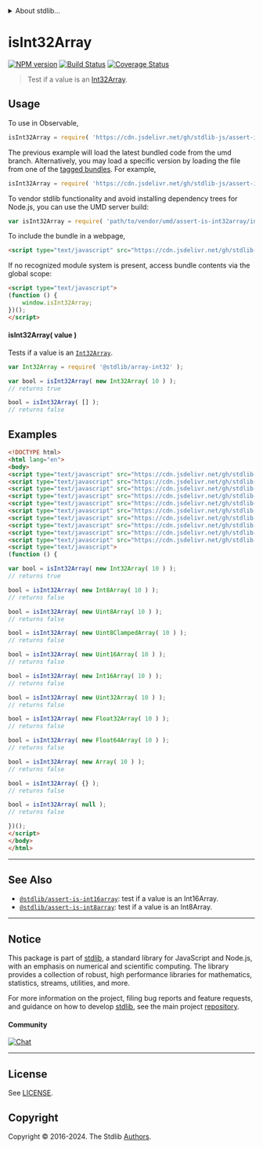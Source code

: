 <!--

@license Apache-2.0

Copyright (c) 2018 The Stdlib Authors.

Licensed under the Apache License, Version 2.0 (the "License");
you may not use this file except in compliance with the License.
You may obtain a copy of the License at

   http://www.apache.org/licenses/LICENSE-2.0

Unless required by applicable law or agreed to in writing, software
distributed under the License is distributed on an "AS IS" BASIS,
WITHOUT WARRANTIES OR CONDITIONS OF ANY KIND, either express or implied.
See the License for the specific language governing permissions and
limitations under the License.

-->


<details>
  <summary>
    About stdlib...
  </summary>
  <p>We believe in a future in which the web is a preferred environment for numerical computation. To help realize this future, we've built stdlib. stdlib is a standard library, with an emphasis on numerical and scientific computation, written in JavaScript (and C) for execution in browsers and in Node.js.</p>
  <p>The library is fully decomposable, being architected in such a way that you can swap out and mix and match APIs and functionality to cater to your exact preferences and use cases.</p>
  <p>When you use stdlib, you can be absolutely certain that you are using the most thorough, rigorous, well-written, studied, documented, tested, measured, and high-quality code out there.</p>
  <p>To join us in bringing numerical computing to the web, get started by checking us out on <a href="https://github.com/stdlib-js/stdlib">GitHub</a>, and please consider <a href="https://opencollective.com/stdlib">financially supporting stdlib</a>. We greatly appreciate your continued support!</p>
</details>

# isInt32Array

[![NPM version][npm-image]][npm-url] [![Build Status][test-image]][test-url] [![Coverage Status][coverage-image]][coverage-url] <!-- [![dependencies][dependencies-image]][dependencies-url] -->

> Test if a value is an [Int32Array][mdn-int32array].



<section class="usage">

## Usage

To use in Observable,

```javascript
isInt32Array = require( 'https://cdn.jsdelivr.net/gh/stdlib-js/assert-is-int32array@umd/browser.js' )
```
The previous example will load the latest bundled code from the umd branch. Alternatively, you may load a specific version by loading the file from one of the [tagged bundles](https://github.com/stdlib-js/assert-is-int32array/tags). For example,

```javascript
isInt32Array = require( 'https://cdn.jsdelivr.net/gh/stdlib-js/assert-is-int32array@v0.2.1-umd/browser.js' )
```

To vendor stdlib functionality and avoid installing dependency trees for Node.js, you can use the UMD server build:

```javascript
var isInt32Array = require( 'path/to/vendor/umd/assert-is-int32array/index.js' )
```

To include the bundle in a webpage,

```html
<script type="text/javascript" src="https://cdn.jsdelivr.net/gh/stdlib-js/assert-is-int32array@umd/browser.js"></script>
```

If no recognized module system is present, access bundle contents via the global scope:

```html
<script type="text/javascript">
(function () {
    window.isInt32Array;
})();
</script>
```

#### isInt32Array( value )

Tests if a value is an [`Int32Array`][mdn-int32array].

```javascript
var Int32Array = require( '@stdlib/array-int32' );

var bool = isInt32Array( new Int32Array( 10 ) );
// returns true

bool = isInt32Array( [] );
// returns false
```

</section>

<!-- /.usage -->

<section class="examples">

## Examples

<!-- eslint no-undef: "error" -->

```html
<!DOCTYPE html>
<html lang="en">
<body>
<script type="text/javascript" src="https://cdn.jsdelivr.net/gh/stdlib-js/array-int8@umd/browser.js"></script>
<script type="text/javascript" src="https://cdn.jsdelivr.net/gh/stdlib-js/array-uint8@umd/browser.js"></script>
<script type="text/javascript" src="https://cdn.jsdelivr.net/gh/stdlib-js/array-uint8c@umd/browser.js"></script>
<script type="text/javascript" src="https://cdn.jsdelivr.net/gh/stdlib-js/array-int16@umd/browser.js"></script>
<script type="text/javascript" src="https://cdn.jsdelivr.net/gh/stdlib-js/array-uint16@umd/browser.js"></script>
<script type="text/javascript" src="https://cdn.jsdelivr.net/gh/stdlib-js/array-int32@umd/browser.js"></script>
<script type="text/javascript" src="https://cdn.jsdelivr.net/gh/stdlib-js/array-uint32@umd/browser.js"></script>
<script type="text/javascript" src="https://cdn.jsdelivr.net/gh/stdlib-js/array-float32@umd/browser.js"></script>
<script type="text/javascript" src="https://cdn.jsdelivr.net/gh/stdlib-js/array-float64@umd/browser.js"></script>
<script type="text/javascript" src="https://cdn.jsdelivr.net/gh/stdlib-js/assert-is-int32array@umd/browser.js"></script>
<script type="text/javascript">
(function () {

var bool = isInt32Array( new Int32Array( 10 ) );
// returns true

bool = isInt32Array( new Int8Array( 10 ) );
// returns false

bool = isInt32Array( new Uint8Array( 10 ) );
// returns false

bool = isInt32Array( new Uint8ClampedArray( 10 ) );
// returns false

bool = isInt32Array( new Uint16Array( 10 ) );
// returns false

bool = isInt32Array( new Int16Array( 10 ) );
// returns false

bool = isInt32Array( new Uint32Array( 10 ) );
// returns false

bool = isInt32Array( new Float32Array( 10 ) );
// returns false

bool = isInt32Array( new Float64Array( 10 ) );
// returns false

bool = isInt32Array( new Array( 10 ) );
// returns false

bool = isInt32Array( {} );
// returns false

bool = isInt32Array( null );
// returns false

})();
</script>
</body>
</html>
```

</section>

<!-- /.examples -->

<!-- Section for related `stdlib` packages. Do not manually edit this section, as it is automatically populated. -->

<section class="related">

* * *

## See Also

-   <span class="package-name">[`@stdlib/assert-is-int16array`][@stdlib/assert/is-int16array]</span><span class="delimiter">: </span><span class="description">test if a value is an Int16Array.</span>
-   <span class="package-name">[`@stdlib/assert-is-int8array`][@stdlib/assert/is-int8array]</span><span class="delimiter">: </span><span class="description">test if a value is an Int8Array.</span>

</section>

<!-- /.related -->

<!-- Section for all links. Make sure to keep an empty line after the `section` element and another before the `/section` close. -->


<section class="main-repo" >

* * *

## Notice

This package is part of [stdlib][stdlib], a standard library for JavaScript and Node.js, with an emphasis on numerical and scientific computing. The library provides a collection of robust, high performance libraries for mathematics, statistics, streams, utilities, and more.

For more information on the project, filing bug reports and feature requests, and guidance on how to develop [stdlib][stdlib], see the main project [repository][stdlib].

#### Community

[![Chat][chat-image]][chat-url]

---

## License

See [LICENSE][stdlib-license].


## Copyright

Copyright &copy; 2016-2024. The Stdlib [Authors][stdlib-authors].

</section>

<!-- /.stdlib -->

<!-- Section for all links. Make sure to keep an empty line after the `section` element and another before the `/section` close. -->

<section class="links">

[npm-image]: http://img.shields.io/npm/v/@stdlib/assert-is-int32array.svg
[npm-url]: https://npmjs.org/package/@stdlib/assert-is-int32array

[test-image]: https://github.com/stdlib-js/assert-is-int32array/actions/workflows/test.yml/badge.svg?branch=v0.2.1
[test-url]: https://github.com/stdlib-js/assert-is-int32array/actions/workflows/test.yml?query=branch:v0.2.1

[coverage-image]: https://img.shields.io/codecov/c/github/stdlib-js/assert-is-int32array/main.svg
[coverage-url]: https://codecov.io/github/stdlib-js/assert-is-int32array?branch=main

<!--

[dependencies-image]: https://img.shields.io/david/stdlib-js/assert-is-int32array.svg
[dependencies-url]: https://david-dm.org/stdlib-js/assert-is-int32array/main

-->

[chat-image]: https://img.shields.io/gitter/room/stdlib-js/stdlib.svg
[chat-url]: https://app.gitter.im/#/room/#stdlib-js_stdlib:gitter.im

[stdlib]: https://github.com/stdlib-js/stdlib

[stdlib-authors]: https://github.com/stdlib-js/stdlib/graphs/contributors

[umd]: https://github.com/umdjs/umd
[es-module]: https://developer.mozilla.org/en-US/docs/Web/JavaScript/Guide/Modules

[deno-url]: https://github.com/stdlib-js/assert-is-int32array/tree/deno
[deno-readme]: https://github.com/stdlib-js/assert-is-int32array/blob/deno/README.md
[umd-url]: https://github.com/stdlib-js/assert-is-int32array/tree/umd
[umd-readme]: https://github.com/stdlib-js/assert-is-int32array/blob/umd/README.md
[esm-url]: https://github.com/stdlib-js/assert-is-int32array/tree/esm
[esm-readme]: https://github.com/stdlib-js/assert-is-int32array/blob/esm/README.md
[branches-url]: https://github.com/stdlib-js/assert-is-int32array/blob/main/branches.md

[stdlib-license]: https://raw.githubusercontent.com/stdlib-js/assert-is-int32array/main/LICENSE

[mdn-int32array]: https://developer.mozilla.org/en-US/docs/Web/JavaScript/Reference/Global_Objects/Int32Array

<!-- <related-links> -->

[@stdlib/assert/is-int16array]: https://github.com/stdlib-js/assert-is-int16array/tree/umd

[@stdlib/assert/is-int8array]: https://github.com/stdlib-js/assert-is-int8array/tree/umd

<!-- </related-links> -->

</section>

<!-- /.links -->
